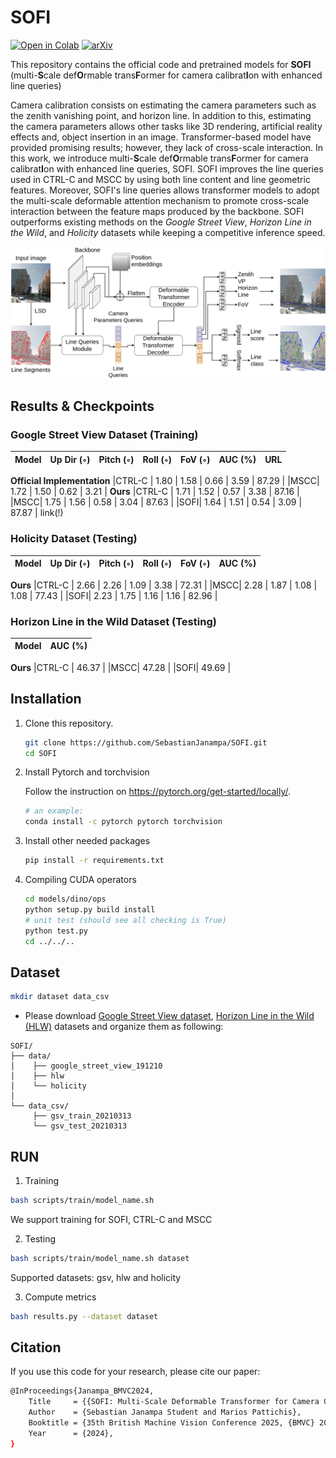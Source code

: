 # SOFI
[![Open in Colab](https://colab.research.google.com/assets/colab-badge.svg)](https://colab.research.google.com/drive/1_DQL0uT9i2nJHRlTXZrEHzkAwCbO6DRq#scrollTo=oCfbMY4W7PMU) [![arXiv](https://img.shields.io/badge/arXiv-2108.03144-b31b1b.svg?style=plastic)](TODO) 
 
This repository contains the official code and pretrained models for **SOFI** (multi-**S**cale def**O**rmable trans**F**ormer for camera calibrat**I**on with enhanced line queries)

Camera calibration consists on estimating the camera parameters such as the zenith vanishing point, and horizon line. In addition to this, estimating the camera parameters allows other tasks like 3D rendering, artificial reality effects and, object insertion in an image. Transformer-based model have provided promising results; however, they lack of cross-scale interaction. In this work, we introduce multi-**S**cale def**O**rmable trans**F**ormer for camera calibrat**I**on with enhanced line queries, SOFI. SOFI improves the line queries used in CTRL-C and MSCC by using both line content and line geometric features. Moreover, SOFI's line queries allows transformer models to adopt the multi-scale deformable attention mechanism to promote cross-scale interaction between the feature maps produced by the backbone. SOFI outperforms existing methods on the *Google Street View*, *Horizon Line in the Wild*, and *Holicity* datasets while keeping a competitive inference speed.

<img src="figs/architecture.png" alt="Model Architecture"/>

## Results & Checkpoints

### Google Street View Dataset (Training)
|Model| Up Dir (◦) | Pitch (◦) | Roll (◦) | FoV (◦) | AUC (%) | URL |
| --- | --- | --- | --- | --- | --- | --- |
**Official Implementation**
|CTRL-C | 1.80 | 1.58 | 0.66 | 3.59 | 87.29 | 
|MSCC| 1.72 | 1.50 | 0.62 | 3.21 |
**Ours** 
|CTRL-C | 1.71 | 1.52 | 0.57 | 3.38 | 87.16 | 
|MSCC| 1.75 | 1.56 | 0.58 | 3.04 | 87.63 |
|SOFI| 1.64 | 1.51 | 0.54 | 3.09 | 87.87 | link(!)

### Holicity Dataset (Testing)
|Model| Up Dir (◦) | Pitch (◦) | Roll (◦) | FoV (◦) | AUC (%) |
| --- | --- | --- | --- | --- | --- |
**Ours** 
|CTRL-C | 2.66 | 2.26 | 1.09 | 3.38 | 72.31 | 
|MSCC| 2.28 | 1.87 | 1.08 | 1.08 | 77.43 |
|SOFI| 2.23 | 1.75 | 1.16 | 1.16 | 82.96 |

### Horizon Line in the Wild  Dataset (Testing)
|Model| AUC (%) |
| --- | --- |
**Ours** 
|CTRL-C | 46.37 | 
|MSCC| 47.28 |
|SOFI| 49.69 |


## Installation


1. Clone this repository.
   ```sh
   git clone https://github.com/SebastianJanampa/SOFI.git
   cd SOFI
   ```

2. Install Pytorch and torchvision

   Follow the instruction on https://pytorch.org/get-started/locally/.
   ```sh
   # an example:
   conda install -c pytorch pytorch torchvision
   ```

3. Install other needed packages
   ```sh
   pip install -r requirements.txt
   ```
      
4. Compiling CUDA operators
   ```sh
   cd models/dino/ops
   python setup.py build install
   # unit test (should see all checking is True)
   python test.py
   cd ../../..
   ```

## Dataset

   ```sh
   mkdir dataset data_csv
   ```
* Please download [Google Street View dataset](https://drive.google.com/file/d/1o_831g-3NDnhR94MEwDS2MFvAwpGmVXN/view?usp=share_link), [Horizon Line in the Wild (HLW)](https://mvrl.cse.wustl.edu/datasets/hlw/) datasets and organize them as following:
```
SOFI/
├── data/
│    ├── google_street_view_191210
│    ├── hlw
│    └── holicity
│    
└── data_csv/
     ├── gsv_train_20210313
     └── gsv_test_20210313
```

## RUN 

1. Training
```sh
bash scripts/train/model_name.sh 
```
We support training for SOFI, CTRL-C and MSCC

2. Testing
```sh
bash scripts/train/model_name.sh dataset
```
Supported datasets: gsv, hlw and holicity

3. Compute metrics
```sh
bash results.py --dataset dataset
```

## Citation
If you use this code for your research, please cite our paper:

```sh
@InProceedings{Janampa_BMVC2024,
    Title     = {{SOFI: Multi-Scale Deformable Transformer for Camera Calibration with Enhanced Line Queries}},
    Author    = {Sebastian Janampa Student and Marios Pattichis},    
    Booktitle = {35th British Machine Vision Conference 2025, {BMVC} 2025, Glasgow, UK, November 25-28, 2024},
    Year      = {2024},
}
   ```

